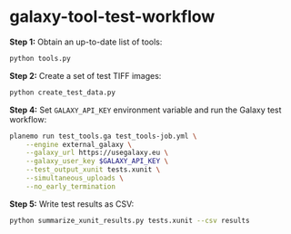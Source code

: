 # galaxy-tool-test-workflow

**Step 1:** Obtain an up-to-date list of tools:
```bash
python tools.py
```

**Step 2:** Create a set of test TIFF images:
```bash
python create_test_data.py
```

**Step 4:** Set `GALAXY_API_KEY` environment variable and run the Galaxy test workflow:
```bash
planemo run test_tools.ga test_tools-job.yml \
    --engine external_galaxy \
    --galaxy_url https://usegalaxy.eu \
    --galaxy_user_key $GALAXY_API_KEY \
    --test_output_xunit tests.xunit \
    --simultaneous_uploads \
    --no_early_termination
```

**Step 5:** Write test results as CSV:
```bash
python summarize_xunit_results.py tests.xunit --csv results
```
